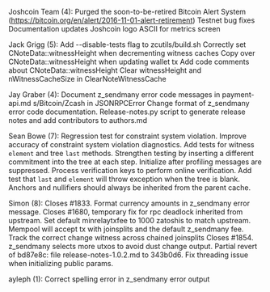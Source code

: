 Joshcoin Team (4):
      Purged the soon-to-be-retired Bitcoin Alert System (https://bitcoin.org/en/alert/2016-11-01-alert-retirement)
      Testnet bug fixes
      Documentation updates
      Joshcoin logo ASCII for metrics screen
      
Jack Grigg (5):
      Add --disable-tests flag to zcutils/build.sh
      Correctly set CNoteData::witnessHeight when decrementing witness caches
      Copy over CNoteData::witnessHeight when updating wallet tx
      Add code comments about CNoteData::witnessHeight
      Clear witnessHeight and nWitnessCacheSize in ClearNoteWitnessCache

Jay Graber (4):
      Document z_sendmany error code messages in payment-api.md
      s/Bitcoin/Zcash in JSONRPCError
      Change format of z_sendmany error code documentation.
      Release-notes.py script to generate release notes and add contributors to authors.md

Sean Bowe (7):
      Regression test for constraint system violation.
      Improve accuracy of constraint system violation diagnostics.
      Add tests for witness `element` and tree `last` methods. Strengthen testing by inserting a different commitment into the tree at each step.
      Initialize after profiling messages are suppressed.
      Process verification keys to perform online verification.
      Add test that `last` and `element` will throw exception when the tree is blank.
      Anchors and nullifiers should always be inherited from the parent cache.

Simon (8):
      Closes #1833.  Format currency amounts in z_sendmany error message.
      Closes #1680, temporary fix for rpc deadlock inherited from upstream.
      Set default minrelaytxfee to 1000 zatoshis to match upstream.
      Mempool will accept tx with joinsplits and the default z_sendmany fee.
      Track the correct change witness across chained joinsplits
      Closes #1854. z_sendmany selects more utxos to avoid dust change output.
      Partial revert of bd87e8c: file release-notes-1.0.2.md to 343b0d6.
      Fix threading issue when initializing public params.

ayleph (1):
      Correct spelling error in z_sendmany error output

